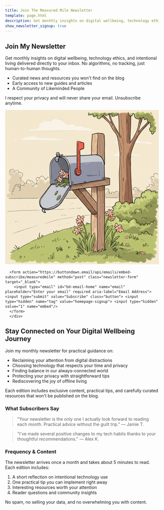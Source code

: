 ```yaml
---
title: Join The Measured Mile Newsletter
template: page.html
description: Get monthly insights on digital wellbeing, technology ethics, and intentional living delivered to your inbox.
show_newsletter_signup: true
---
```


<section class="newsletter-section">
  <div class="newsletter-container">
    <div class="newsletter-content">
      <h2>Join My Newsletter</h2>
      <p>Get monthly insights on digital wellbeing, technology ethics, and intentional living delivered directly to your inbox. No algorithms, no tracking, just human-to-human thoughts.</p>
      <ul class="newsletter-benefits">
        <li><i class="fas fa-check"></i> Curated news and resources you won't find on the blog</li>
        <li><i class="fas fa-check"></i> Early access to new guides and articles</li>
        <li><i class="fas fa-check"></i> A Community of Likeminded People</li>
      </ul>
      <p class="newsletter-promise"><i class="fas fa-shield-alt"></i> I respect your privacy and will never share your email. Unsubscribe anytime.</p>
    </div>
    <div class="newsletter-form-container">
      <img src="/static/images/newsletter.jpg" alt="A peaceful desk setup with a notebook and cup of tea" class="newsletter-image">

      <form action="https://buttondown.email/api/emails/embed-subscribe/measuredmile" method="post" class="newsletter-form" target="_blank">
        <input type="email" id="bd-email-home" name="email" placeholder="Enter your email" required aria-label="Email Address"> <input type="submit" value="Subscribe" class="button"> <input type="hidden" name="tag" value="homepage-signup"> <input type="hidden" value="1" name="embed"/>
      </form>
      </div>
  </div>
</section>


## Stay Connected on Your Digital Wellbeing Journey

Join my monthly newsletter for practical guidance on:

- Reclaiming your attention from digital distractions
- Choosing technology that respects your time and privacy
- Finding balance in our always-connected world
- Protecting your privacy with straightforward tips
- Rediscovering the joy of offline living

Each edition includes exclusive content, practical tips, and carefully curated resources that won't be published on the blog.

### What Subscribers Say

> "Your newsletter is the only one I actually look forward to reading each month. Practical advice without the guilt trip." — Jamie T.

> "I've made several positive changes to my tech habits thanks to your thoughtful recommendations." — Alex K.

### Frequency & Content

The newsletter arrives once a month and takes about 5 minutes to read. Each edition includes:

1. A short reflection on intentional technology use
2. One practical tip you can implement right away
3. Interesting resources worth your attention
4. Reader questions and community insights

No spam, no selling your data, and no overwhelming you with content.